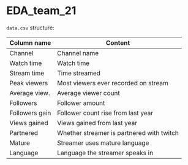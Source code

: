 # EDA_team_21

`data.csv` structure:

|Column name   |Content                                  |
|--------------|-----------------------------------------|
|Channel       |Channel name                             |
|Watch time    |Watch time                               |
|Stream time   |Time streamed                            |
|Peak viewers  |Most viewers ever recorded on stream     |
|Average view. |Average viewer count                     |
|Followers    |Follower amount                           |
|Followers gain|Follower count rise from last year       |
|Views gained  |Views gained from last year              |
|Partnered     |Whether streamer is partnered with twitch|
|Mature        |Streamer uses mature language            |
|Language      |Language the streamer speaks in          |
